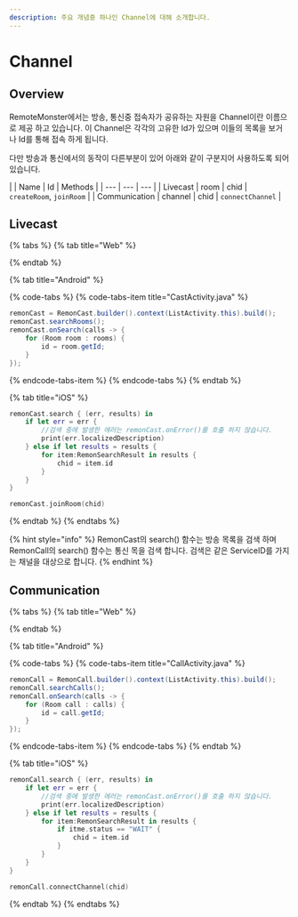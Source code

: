 ```yaml
---
description: 주요 개념중 하나인 Channel에 대해 소개합니다.
---
```


# Channel

## Overview

RemoteMonster에서는 방송, 통신중 접속자가 공유하는 자원을 Channel이란 이름으로 제공 하고 있습니다. 이 Channel은 각각의 고유한 Id가 있으며 이들의 목록을 보거나 Id를 통해 접속 하게 됩니다.

다만 방송과 통신에서의 동작이 다른부분이 있어 아래와 같이 구분지어 사용하도록 되어있습니다.

|  | Name | Id | Methods |
| --- | --- | --- |
| Livecast | room | chid | `createRoom`, `joinRoom` |
| Communication | channel | chid | `connectChannel` |

## Livecast

{% tabs %}
{% tab title="Web" %}

{% endtab %}

{% tab title="Android" %}


{% code-tabs %}
{% code-tabs-item title="CastActivity.java" %}
```java
remonCast = RemonCast.builder().context(ListActivity.this).build();
remonCast.searchRooms();
remonCast.onSearch(calls -> {
    for (Room room : rooms) {
        id = room.getId;
    }
});
```
{% endcode-tabs-item %}
{% endcode-tabs %}
{% endtab %}

{% tab title="iOS" %}


```swift
remonCast.search { (err, results) in
    if let err = err {
        //검색 중에 발생한 에러는 remonCast.onError()를 호출 하지 않습니다.
        print(err.localizedDescription)
    } else if let results = results {
        for item:RemonSearchResult in results {
            chid = item.id
        }
    }
}

remonCast.joinRoom(chid)
```
{% endtab %}
{% endtabs %}

{% hint style="info" %}
RemonCast의 search\(\) 함수는 방송 목록을 검색 하며 RemonCall의 search\(\) 함수는 통신 목을 검색 합니다. 검색은 같은 ServiceID를 가지는 채널을 대상으로 합니다.
{% endhint %}

## Communication

{% tabs %}
{% tab title="Web" %}

{% endtab %}

{% tab title="Android" %}


{% code-tabs %}
{% code-tabs-item title="CallActivity.java" %}
```java
remonCall = RemonCall.builder().context(ListActivity.this).build();
remonCall.searchCalls();
remonCall.onSearch(calls -> {
    for (Room call : calls) {
        id = call.getId;
    }
});
```
{% endcode-tabs-item %}
{% endcode-tabs %}
{% endtab %}

{% tab title="iOS" %}


```swift
remonCall.search { (err, results) in
    if let err = err {
        //검색 중에 발생한 에러는 remonCast.onError()를 호출 하지 않습니다.
        print(err.localizedDescription)
    } else if let results = results {
        for item:RemonSearchResult in results {
            if itme.status == "WAIT" {
                chid = item.id
            }
        }
    }
}

remonCall.connectChannel(chid)
```
{% endtab %}
{% endtabs %}

